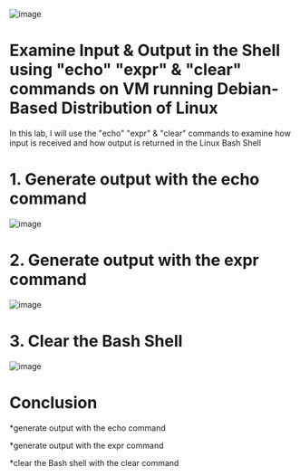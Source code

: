   ![image](https://github.com/iahalkhatib/Examine-Input-Output-in-the-Shell-on-Linux-Debian-Based-System-Lab-2/assets/170050432/c5a744e1-d2e4-4d2f-8c37-1e70415b1ed8)


# Examine Input & Output in the Shell using "echo" "expr" & "clear" commands on VM running Debian-Based Distribution of Linux

In this lab, I will use the "echo" "expr" & "clear" commands to examine how input is received and how output is returned in the Linux Bash Shell

# 1.  Generate output with the echo command

![image](https://github.com/iahalkhatib/Examine-Input-Output-in-the-Shell-on-Linux-Debian-Based-System-Lab-2/assets/170050432/da5eec6e-4390-4ae4-8778-5dd6f9255a9e)

# 2.  Generate output with the expr command

![image](https://github.com/iahalkhatib/Examine-Input-Output-in-the-Shell-on-Linux-Debian-Based-System-Lab-2/assets/170050432/23c6ffb8-dcaf-41d0-ba8a-60b06b1b209c)


# 3.  Clear the Bash Shell

![image](https://github.com/iahalkhatib/Examine-Input-Output-in-the-Shell-on-Linux-Debian-Based-System-Lab-2/assets/170050432/1b960379-6f75-4a50-a759-ac8d8a52fedd)



# Conclusion

*generate output with the echo command

*generate output with the expr command

*clear the Bash shell with the clear command
